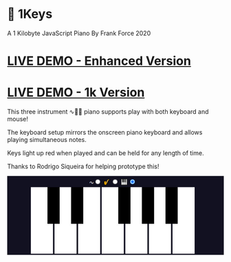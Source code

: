 # 🎹 1Keys
A 1 Kilobyte JavaScript Piano
By Frank Force 2020

# [LIVE DEMO - Enhanced Version](https://killedbyapixel.github.io/1Keys)
# [LIVE DEMO - 1k Version](https://killedbyapixel.github.io/1Keys/index.min.html)

This three instrument ∿🎷🎹 piano supports play with both keyboard and mouse!

The keyboard setup mirrors the onscreen piano keyboard and allows playing simultaneous notes.

Keys light up red when played and can be held for any length of time.

Thanks to Rodrigo Siqueira for helping prototype this!

![Screenshot](/screenshot.jpg)
